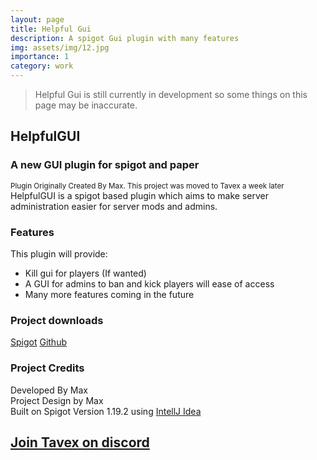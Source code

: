 ```yaml
---
layout: page
title: Helpful Gui
description: A spigot Gui plugin with many features
img: assets/img/12.jpg
importance: 1
category: work
---
```


> Helpful Gui is still currently in development so some things on this page may be inaccurate.

## HelpfulGUI
### A new GUI plugin for spigot and paper
<small>Plugin Originally Created By Max. This project was moved to Tavex a week later</small>
<br>HelpfulGUI is a spigot based plugin which aims to make server administration easier for server mods and admins.
### Features
This plugin will provide:
- Kill gui for players (If wanted)
- A GUI for admins to ban and kick players will ease of access
- Many more features coming in the future

### Project downloads
[Spigot](https://www.spigotmc.org/resources/helpfulgui.104737/)
[Github](https://github.com/tavexsoftware/helpfulgui)

### Project Credits
Developed By Max
<br>Project Design by Max
<br>Built on Spigot Version 1.19.2 using [IntellJ Idea](https://www.jetbrains.com/idea/)

## [Join Tavex on discord](https://discord.tavex.studio)
